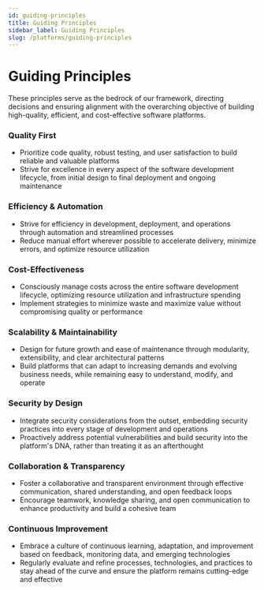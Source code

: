 ```yaml
---
id: guiding-principles
title: Guiding Principles
sidebar_label: Guiding Principles
slug: /platforms/guiding-principles
---
```


# Guiding Principles

These principles serve as the bedrock of our framework, directing decisions and ensuring alignment with the overarching objective of building high-quality, efficient, and cost-effective software platforms.

### Quality First
- Prioritize code quality, robust testing, and user satisfaction to build reliable and valuable platforms
- Strive for excellence in every aspect of the software development lifecycle, from initial design to final deployment and ongoing maintenance

### Efficiency & Automation
- Strive for efficiency in development, deployment, and operations through automation and streamlined processes
- Reduce manual effort wherever possible to accelerate delivery, minimize errors, and optimize resource utilization

### Cost-Effectiveness
- Consciously manage costs across the entire software development lifecycle, optimizing resource utilization and infrastructure spending
- Implement strategies to minimize waste and maximize value without compromising quality or performance

### Scalability & Maintainability
- Design for future growth and ease of maintenance through modularity, extensibility, and clear architectural patterns
- Build platforms that can adapt to increasing demands and evolving business needs, while remaining easy to understand, modify, and operate

### Security by Design
- Integrate security considerations from the outset, embedding security practices into every stage of development and operations
- Proactively address potential vulnerabilities and build security into the platform's DNA, rather than treating it as an afterthought

### Collaboration & Transparency
- Foster a collaborative and transparent environment through effective communication, shared understanding, and open feedback loops
- Encourage teamwork, knowledge sharing, and open communication to enhance productivity and build a cohesive team

### Continuous Improvement
- Embrace a culture of continuous learning, adaptation, and improvement based on feedback, monitoring data, and emerging technologies
- Regularly evaluate and refine processes, technologies, and practices to stay ahead of the curve and ensure the platform remains cutting-edge and effective


